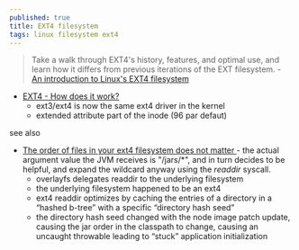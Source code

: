 ```yaml
---
published: true
title: EXT4 filesystem
tags: linux filesystem ext4
---
```

> Take a walk through EXT4's history, features, and optimal use, and learn how it differs from previous iterations of the EXT filesystem. - [An introduction to Linux's EXT4 filesystem](https://opensource.com/article/17/5/introduction-ext4-filesystem)

- [EXT4 - How does it work?](https://www.youtube.com/watch?v=4KaF2OXWfzg&list=WL&index=3)
	- ext3/ext4 is now the same ext4 driver in the kernel
	- extended attribute part of the inode (96 par defaut)


see also
- [The order of files in your ext4 filesystem does not matter ](https://news.ycombinator.com/item?id=43601026) - the actual argument value the JVM receives is "/jars/*", and in turn decides to be helpful, and expand the wildcard anyway using the _readdir_ syscall.
	- overlayfs delegates readdir to the underlying filesystem
	- the underlying filesystem happened to be an ext4
    - ext4 readdir optimizes by caching the entries of a directory in a “hashed b-tree” with a specific “directory hash seed”
    - the directory hash seed changed with the node image patch update, causing the jar order in the classpath to change, causing an uncaught throwable leading to “stuck” application initialization
